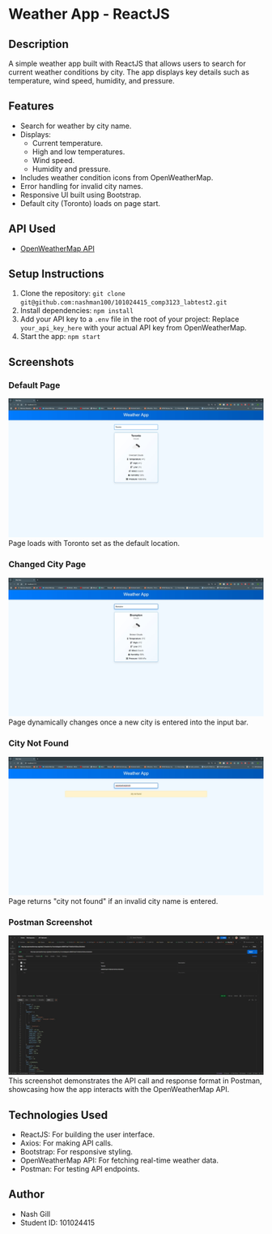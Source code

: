 # Weather App - ReactJS

## Description
A simple weather app built with ReactJS that allows users to search for current weather conditions by city. The app displays key details such as temperature, wind speed, humidity, and pressure.

## Features
- Search for weather by city name.
- Displays:
  - Current temperature.
  - High and low temperatures.
  - Wind speed.
  - Humidity and pressure.
- Includes weather condition icons from OpenWeatherMap.
- Error handling for invalid city names.
- Responsive UI built using Bootstrap.
- Default city (Toronto) loads on page start.

## API Used
- [OpenWeatherMap API](https://openweathermap.org/)

## Setup Instructions
1. Clone the repository: `git clone git@github.com:nashman100/101024415_comp3123_labtest2.git`
2. Install dependencies: `npm install`
3. Add your API key to a `.env` file in the root of your project: Replace `your_api_key_here` with your actual API key from OpenWeatherMap.
4. Start the app: `npm start`

## Screenshots

### Default Page
![Default Page](screenshots/default.jpg)
Page loads with Toronto set as the default location.

### Changed City Page
![Changed City Page](screenshots/changed.jpg)
Page dynamically changes once a new city is entered into the input bar.

### City Not Found
![City Not Found](screenshots/not_found.jpg)
Page returns "city not found" if an invalid city name is entered.

### Postman Screenshot
![Postman Screenshot](screenshots/postman.jpg)
This screenshot demonstrates the API call and response format in Postman, showcasing how the app interacts with the OpenWeatherMap API.

## Technologies Used
- ReactJS: For building the user interface.
- Axios: For making API calls.
- Bootstrap: For responsive styling.
- OpenWeatherMap API: For fetching real-time weather data.
- Postman: For testing API endpoints.

## Author
- Nash Gill
- Student ID: 101024415